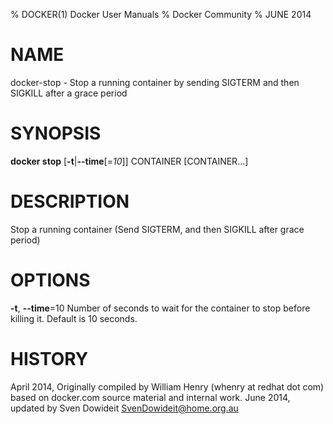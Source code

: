 % DOCKER(1) Docker User Manuals
% Docker Community
% JUNE 2014
# NAME
docker-stop - Stop a running container by sending SIGTERM and then SIGKILL after a grace period

# SYNOPSIS
**docker stop**
[**-t**|**--time**[=*10*]]
CONTAINER [CONTAINER...]

# DESCRIPTION
Stop a running container (Send SIGTERM, and then SIGKILL after
 grace period)

# OPTIONS
**-t**, **--time**=10
   Number of seconds to wait for the container to stop before killing it. Default is 10 seconds.

# HISTORY
April 2014, Originally compiled by William Henry (whenry at redhat dot com)
based on docker.com source material and internal work.
June 2014, updated by Sven Dowideit <SvenDowideit@home.org.au>
